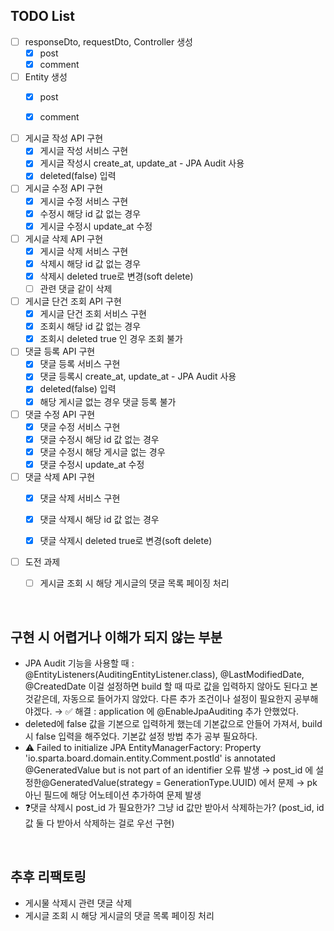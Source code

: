 ## TODO List

- [ ] responseDto, requestDto, Controller 생성
  - [x] post
  - [x] comment

- [ ] Entity 생성
  - [x] post
  - [x] comment


- [ ] 게시글 작성 API 구현
  - [x] 게시글 작성 서비스 구현
  - [x] 게시글 작성시 create_at, update_at - JPA Audit 사용
  - [x] deleted(false) 입력

- [ ] 게시글 수정 API 구현
  - [x] 게시글 수정 서비스 구현
  - [x] 수정시 해당 id 값 없는 경우
  - [x] 게시글 수정시 update_at 수정

- [ ] 게시글 삭제 API 구현
  - [x] 게시글 삭제 서비스 구현
  - [x] 삭제시 해당 id 값 없는 경우
  - [x] 삭제시 deleted true로 변경(soft delete)
  - [ ] 관련 댓글 같이 삭제

- [ ] 게시글 단건 조회 API 구현
  - [x] 게시글 단건 조회 서비스 구현
  - [x] 조회시 해당 id 값 없는 경우
  - [x] 조회시 deleted true 인 경우 조회 불가

- [ ] 댓글 등록 API 구현
  - [x] 댓글 등록 서비스 구현
  - [x] 댓글 등록시 create_at, update_at - JPA Audit 사용
  - [x] deleted(false) 입력
  - [x] 해당 게시글 없는 경우 댓글 등록 불가

- [ ] 댓글 수정 API 구현
  - [x] 댓글 수정 서비스 구현
  - [x] 댓글 수정시 해당 id 값 없는 경우
  - [x] 댓글 수정시 해당 게시글 없는 경우
  - [x] 댓글 수정시 update_at 수정

- [ ] 댓글 삭제 API 구현
  - [x] 댓글 삭제 서비스 구현
  - [x] 댓글 삭제시 해당 id 값 없는 경우
  - [x] 댓글 삭제시 deleted true로 변경(soft delete)


- [ ] 도전 과제
  - [ ] 게시글 조회 시 해당 게시글의 댓글 목록 페이징 처리



<br>

## 구현 시 어렵거나 이해가 되지 않는 부분
- JPA Audit 기능을 사용할 때 : @EntityListeners(AuditingEntityListener.class), @LastModifiedDate, @CreatedDate 이걸 설정하면 build 할 때 따로 값을 입력하지 않아도 된다고 본 것같은데, 자동으로 들어가지 않았다. 다른 추가 조건이나 설정이 필요한지 공부해야겠다. → ✅ 해결 : application 에 @EnableJpaAuditing 추가 안했었다.
- deleted에 false 값을 기본으로 입력하게 했는데 기본값으로 안들어 가져서, build시 false 입력을 해주었다. 기본값 설정 방법 추가 공부 필요하다.
- ⚠️ Failed to initialize JPA EntityManagerFactory: Property 'io.sparta.board.domain.entity.Comment.postId' is annotated @GeneratedValue but is not part of an identifier 오류 발생 → post_id 에 설정한@GeneratedValue(strategy = GenerationType.UUID) 에서 문제 → pk 아닌 필드에 해당 어노테이션 추가하여 문제 발생
- ❓댓글 삭제시 post_id 가 필요한가? 그냥 id 값만 받아서 삭제하는가? (post_id, id 값 둘 다 받아서 삭제하는 걸로 우선 구현)

<br>

## 추후 리팩토링
- 게시물 삭제시 관련 댓글 삭제
- 게시글 조회 시 해당 게시글의 댓글 목록 페이징 처리







